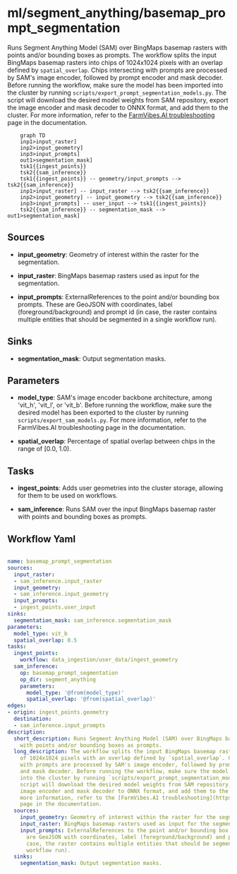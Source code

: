 # ml/segment_anything/basemap_prompt_segmentation

Runs Segment Anything Model (SAM) over BingMaps basemap rasters with points and/or bounding boxes as prompts. The workflow splits the input BingMaps basemap rasters into chips of 1024x1024 pixels with an overlap defined by `spatial_overlap`. Chips intersecting with prompts are processed by SAM's image encoder, followed by prompt encoder and mask decoder. Before running the workflow, make sure the model has been imported into the cluster by running `scripts/export_prompt_segmentation_models.py`. The script will download the desired model weights from SAM repository, export the image encoder and mask decoder to ONNX format, and add them to the cluster. For more information, refer to the [FarmVibes.AI troubleshooting](https://microsoft.github.io/farmvibes-ai/docfiles/markdown/TROUBLESHOOTING.html) page in the documentation.

```{mermaid}
    graph TD
    inp1>input_raster]
    inp2>input_geometry]
    inp3>input_prompts]
    out1>segmentation_mask]
    tsk1{{ingest_points}}
    tsk2{{sam_inference}}
    tsk1{{ingest_points}} -- geometry/input_prompts --> tsk2{{sam_inference}}
    inp1>input_raster] -- input_raster --> tsk2{{sam_inference}}
    inp2>input_geometry] -- input_geometry --> tsk2{{sam_inference}}
    inp3>input_prompts] -- user_input --> tsk1{{ingest_points}}
    tsk2{{sam_inference}} -- segmentation_mask --> out1>segmentation_mask]
```

## Sources

- **input_geometry**: Geometry of interest within the raster for the segmentation.

- **input_raster**: BingMaps basemap rasters used as input for the segmentation.

- **input_prompts**: ExternalReferences to the point and/or bounding box prompts. These are GeoJSON with coordinates, label (foreground/background) and prompt id (in case, the raster contains multiple entities that should be segmented in a single workflow run).

## Sinks

- **segmentation_mask**: Output segmentation masks.

## Parameters

- **model_type**: SAM's image encoder backbone architecture, among 'vit_h', 'vit_l', or 'vit_b'. Before running the workflow, make sure the desired model has been exported to the cluster by running `scripts/export_sam_models.py`. For more information, refer to the FarmVibes.AI troubleshooting page in the documentation.

- **spatial_overlap**: Percentage of spatial overlap between chips in the range of [0.0, 1.0).

## Tasks

- **ingest_points**: Adds user geometries into the cluster storage, allowing for them to be used on workflows.

- **sam_inference**: Runs SAM over the input BingMaps basemap raster with points and bounding boxes as prompts.

## Workflow Yaml

```yaml

name: basemap_prompt_segmentation
sources:
  input_raster:
  - sam_inference.input_raster
  input_geometry:
  - sam_inference.input_geometry
  input_prompts:
  - ingest_points.user_input
sinks:
  segmentation_mask: sam_inference.segmentation_mask
parameters:
  model_type: vit_b
  spatial_overlap: 0.5
tasks:
  ingest_points:
    workflow: data_ingestion/user_data/ingest_geometry
  sam_inference:
    op: basemap_prompt_segmentation
    op_dir: segment_anything
    parameters:
      model_type: '@from(model_type)'
      spatial_overlap: '@from(spatial_overlap)'
edges:
- origin: ingest_points.geometry
  destination:
  - sam_inference.input_prompts
description:
  short_description: Runs Segment Anything Model (SAM) over BingMaps basemap rasters
    with points and/or bounding boxes as prompts.
  long_description: The workflow splits the input BingMaps basemap rasters into chips
    of 1024x1024 pixels with an overlap defined by `spatial_overlap`. Chips intersecting
    with prompts are processed by SAM's image encoder, followed by prompt encoder
    and mask decoder. Before running the workflow, make sure the model has been imported
    into the cluster by running `scripts/export_prompt_segmentation_models.py`. The
    script will download the desired model weights from SAM repository, export the
    image encoder and mask decoder to ONNX format, and add them to the cluster. For
    more information, refer to the [FarmVibes.AI troubleshooting](https://microsoft.github.io/farmvibes-ai/docfiles/markdown/TROUBLESHOOTING.html)
    page in the documentation.
  sources:
    input_geometry: Geometry of interest within the raster for the segmentation.
    input_raster: BingMaps basemap rasters used as input for the segmentation.
    input_prompts: ExternalReferences to the point and/or bounding box prompts. These
      are GeoJSON with coordinates, label (foreground/background) and prompt id (in
      case, the raster contains multiple entities that should be segmented in a single
      workflow run).
  sinks:
    segmentation_mask: Output segmentation masks.


```